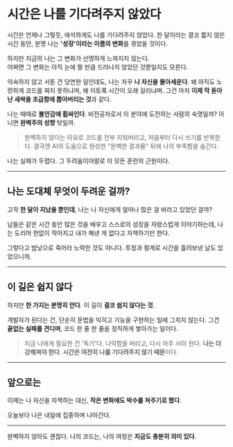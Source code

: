 <!-- 여기에 4주차 회고 내용을 작성해주세요 -->

# 시간은 나를 기다려주지 않았다

시간은 언제나 그렇듯, 애석하게도 나를 기다려주지 않았다.
한 달이라는 결코 짧지 않은 시간 동안, 분명 나는 **'성장'이라는 이름의 변화**를 겪었을 것이다.

하지만 지금의 나는 그 변화가 선명하게 느껴지지 않는다.  
어쩌면 그 변화는 아직 눈에 띌 만큼 드러나지 않았던 것뿐일지도 모른다.

익숙하지 않고 서툰 건 당연한 일인데도, 나는 자꾸 **나 자신을 몰아세운다**.
왜 아직도 노련하게 코드를 짜지 못하냐며, 왜 이토록 시간이 오래 걸리냐며.
그건 마치 **이제 막 돋아난 새싹을 조급함에 뽑아버리는 것**과 같다.

나는 때때로 **불안감에 휩싸인다**.
비전공자로서 이 분야에 도전하는 사람의 숙명일까?
아니면 **완벽주의 성향** 탓일까.

> 완벽하지 않다는 이유로 코드를 전부 지워버리고,
> 처음부터 다시 쓰기를 반복한다.
> 결국엔 AI의 도움으로 완성한 "완벽한 결과물" 뒤에 나의 부족함을 숨긴다.

나는 실패가 두렵다.
그 두려움이야말로 이 모든 혼란의 근원이다.

---

## 나는 도대체 무엇이 두려운 걸까?

고작 **한 달이 지났을 뿐인데**,
나는 나 자신에게 얼마나 많은 걸 바라고 있었던 걸까?

남들은 같은 시간 동안 많은 것을 배우고
스스로의 성장을 자랑스럽게 이야기하는데,
나는 도리어 한없이 작아지고
내가 해낸 게 없다고 자책하기만 한다.

그렇다고 밤낮으로 죽어라 노력한 것도 아니다.
투정과 핑계로 시간을 흘려보낸 날도 있었으니까.

---

## 이 길은 쉽지 않다

하지만 **한 가지는 분명히 안다**.
이 길이 **결코 쉽지 않다는 것**.

개발자가 된다는 건, 단순히 문법을 익히고 기능을 구현하는 일에 그치지 않는다.
그건 **끝없는 실패를 견디며**,
코드 한 줄 한 줄을 정직하게 쌓아가는 일이다.

> 지금 나에게 필요한 건 '독기'다.
> 나약함을 버리고, 다시 마주 서야 한다.
> **나는 더 강해져야 한다**.
> **시간은 여전히 나를 기다려주지 않기 때문**이다.

---

## 앞으로는

이제는 나 자신을 자책하는 대신,
**작은 변화에도 박수를 쳐주기로 했다**.

오늘보다 나은 내일에 집중하며 나아간다.

---

완벽하지 않아도 괜찮다.
나의 코드는, 나의 여정은
**지금도 충분히 의미 있다**.
